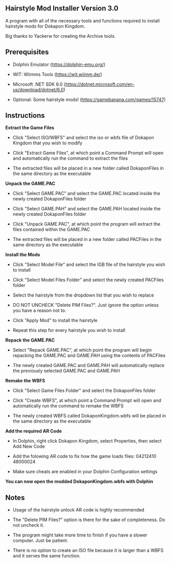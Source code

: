## Hairstyle Mod Installer Version 3.0

A program with all of the necessary tools and functions required to install hairstyle mods for Dokapon Kingdom.

Big thanks to Yackerw for creating the Archive tools.

## Prerequisites

- Dolphin Emulator (https://dolphin-emu.org/)

- WIT: Wiimms Tools (https://wit.wiimm.de/)

- Microsoft .NET SDK 6.0 (https://dotnet.microsoft.com/en-us/download/dotnet/6.0)

- Optional: Some hairstyle mods! (https://gamebanana.com/games/15747)

## Instructions

**Extract the Game Files**

- Click "Select ISO/WBFS" and select the iso or wbfs file of Dokapon Kingdom that you wish to modify

- Click "Extract Game Files", at which point a Command Prompt will open and automatically run the command to extract the files

- The extracted files will be placed in a new folder called DokaponFiles in the same directory as the executable

**Unpack the GAME.PAC**

- Click "Select GAME.PAC" and select the GAME.PAC located inside the newly created DokaponFiles folder

- Click "Select GAME.PAH" and select the GAME.PAH located inside the newly created DokaponFiles folder

- Click "Unpack GAME.PAC", at which point the program will extract the files contained within the GAME.PAC

- The extracted files will be placed in a new folder called PACFiles in the same directory as the executable

**Install the Mods**

- Click "Select Model File" and select the IGB file of the hairstyle you wish to install

- Click "Select Model Files Folder" and select the newly created PACFiles folder

- Select the hairstyle from the dropdown list that you wish to replace

- DO NOT UNCHECK "Delete PIM Files?". Just ignore the option unless you have a reason not to.

- Click "Apply Mod" to install the hairstyle

- Repeat this step for every hairstyle you wish to install

**Repack the GAME.PAC**

- Select "Repack GAME.PAC", at which point the program will begin repacking the GAME.PAC and GAME.PAH using the contents of PACFiles

- The newly created GAME.PAC and GAME.PAH will automatically replace the previously selected GAME.PAC and GAME.PAH

**Remake the WBFS**

- Click "Select Game Files Folder" and select the DokaponFiles folder

- Click "Create WBFS", at which point a Command Prompt will open and automatically run the command to remake the WBFS

- The newly created WBFS called DokaponKingdom.wbfs will be placed in the same directory as the executable

**Add the required AR Code**

- In Dolphin, right click Dokapon Kingdom, select Properties, then select Add New Code

- Add the folowing AR code to fix how the game loads files: 04212410 48000024

- Make sure cheats are enabled in your Dolphin Configuration settings

**You can now open the modded DokaponKingdom.wbfs with Dolphin**

## Notes

- Usage of the hairstyle unlock AR code is highly recommended

- The "Delete PIM Files?" option is there for the sake of completeness. Do not uncheck it.

- The program might take more time to finish if you have a slower computer. Just be patient.

- There is no option to create an ISO file because it is larger than a WBFS and it serves the same function.
